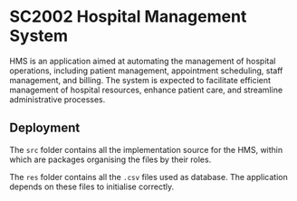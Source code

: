 # SC2002 Hospital Management System


HMS is an application aimed at automating the management of hospital operations,
including patient management, appointment scheduling, staff management, and billing.
The system is expected to facilitate efficient management of hospital resources, enhance
patient care, and streamline administrative processes.
## Deployment

The `src` folder contains all the implementation source for the HMS, within which are packages organising the files by their roles.

The `res` folder contains all the `.csv` files used as database. The application depends on these files to initialise correctly.
